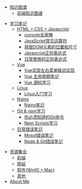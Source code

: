 <!--
 * @Author: Rainy
 * @Github: https://github.com/Rain120
 * @Date: 2019-01-20 11:26:20
 * @LastEditTime: 2019-07-04 22:12:18
 -->

<!-- 学习笔记 -->

- [知识图谱](notes/knowledge-map/guide.md)
  - [前端知识图谱](notes/knowledge-map/fe_knowledge_map.md)

* [学习笔记](notes/guide.md)
   * [HTML + CSS + Javascript](notes/HTML-CSS-Javascript/guide.md)
      - [console全家桶](notes/HTML-CSS-Javascript/console/console-related-note.md)
      - [JavaScript常见运算符](notes/HTML-CSS-Javascript/common-operator/common-operator.md)
      - [获取DOM元素的位置和尺寸](notes/HTML-CSS-Javascript/get-dom-property/get-dom-property.md)
      - [Javascript正则表达式](notes/HTML-CSS-Javascript/regular_expression/regular_expression.md)
      - [日常使用的正则表达式](notes/HTML-CSS-Javascript/regular_expression/common_reg_exps.md)
   * [Vue](notes/vue/guide.md)
     * [Vue实现左右菜单联动实现](notes/vue/cascade-menu/cascade-menu.md)
     * [Vue 生命周期笔记](notes/vue/vue-lifecycle/vue-lifecycle.md)
     * [Vue 源码学习](notes/vue/code-review/code-review.md)
   * [Linux](notes/linux/guide.md)
     - [Linux入门学习](notes/linux/initial.md)
   * [Nginx](notes/nginx/guide.md)
     * [Nginx笔记](notes/nginx/nginx/note.md)
   * [Git & npm学习](notes/git-npm/guide.md)
      - [你必须知道的Git命令](notes/git-npm/you-must-know-git-commands.md)
      - [Npm Scripts学习](notes/git-npm/npm-scripts.md)
   * [日常错误笔记](notes/error-qa/guide.md)
      * [Mysql错误笔记](notes/error-qa/mysql/note-qa.md)
      * [Node & Git错误笔记](notes/error-qa/node-git/note-qa.md)

<!--  资源集合 -->

* [资源集合](resources/guide.md)
  * [前端](resources/front-end.md)
  * [网站](resources/website.md)
  * [软件(Win10 + Mac)](resources/software.md)
  * [其他](resources/others.md)
* [About Me](profile/profile.md)

<!-- About Me -->
<!-- ---
* [<i class="profile-icon gh iconfont icon-github"></i>Github](https://github.com/Rain120)
* [<i class="profile-icon zh iconfont icon-zhihu"></i>知乎](https://www.zhihu.com/people/yan-yang-nian-hua-120/activities)
* [<i class="profile-icon jj iconfont icon-juejin"></i>掘金](https://juejin.im/user/57c616496be3ff00584f54db)
* [<i class="profile-icon bk iconfont icon-blog"></i>个人博客](https://rain120.github.io/)
* [<i class="profile-icon sf iconfont icon-sf"></i>SegmentFault](https://segmentfault.com/u/rainyk1/articles)
* [<i class="profile-icon csdn iconfont icon-csdn"></i>CSDN](https://blog.csdn.net/ZC_XY) -->

